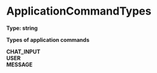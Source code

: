 # ApplicationCommandTypes  
  
**Type: string**  
  
**Types of application commands**  

**CHAT_INPUT**  
**USER**  
**MESSAGE**
